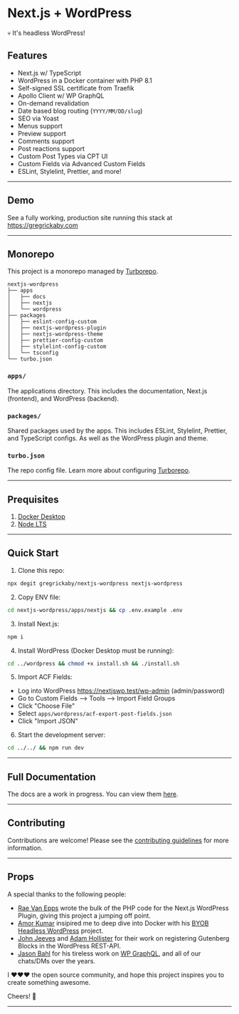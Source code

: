 # Next.js + WordPress <!-- omit in toc -->

💀 It's headless WordPress!

## Features <!-- omit in toc -->

- Next.js w/ TypeScript
- WordPress in a Docker container with PHP 8.1
- Self-signed SSL certificate from Traefik
- Apollo Client w/ WP GraphQL
- On-demand revalidation
- Date based blog routing (`YYYY/MM/DD/slug`)
- SEO via Yoast
- Menus support
- Preview support
- Comments support
- Post reactions support
- Custom Post Types via CPT UI
- Custom Fields via Advanced Custom Fields
- ESLint, Stylelint, Prettier, and more!

---

## Demo

See a fully working, production site running this stack at <https://gregrickaby.com>

---

## Monorepo

This project is a monorepo managed by [Turborepo](https://turborepo.org/).

```text
nextjs-wordpress
├── apps
│   ├── docs
│   ├── nextjs
│   └── wordpress
├── packages
│   ├── eslint-config-custom
│   ├── nextjs-wordpress-plugin
│   ├── nextjs-wordpress-theme
│   ├── prettier-config-custom
│   ├── stylelint-config-custom
│   └── tsconfig
└── turbo.json
```

### `apps/`

The applications directory. This includes the documentation, Next.js (frontend), and WordPress (backend).

### `packages/`

Shared packages used by the apps. This includes ESLint, Stylelint, Prettier, and TypeScript configs. As well as the WordPress plugin and theme.

### `turbo.json`

The repo config file. Learn more about configuring [Turborepo](https://turborepo.org/docs/configuration).

---

## Prequisites

1. [Docker Desktop](https://www.docker.com/products/docker-desktop/)
2. [Node LTS](https://nodejs.dev/)

---

## Quick Start

1. Clone this repo:

```bash
npx degit gregrickaby/nextjs-wordpress nextjs-wordpress
```

2. Copy ENV file:

```bash
cd nextjs-wordpress/apps/nextjs && cp .env.example .env
```

3. Install Next.js:

```bash
npm i
```

4. Install WordPress (Docker Desktop must be running):

```bash
cd ../wordpress && chmod +x install.sh && ./install.sh
```

5. Import ACF Fields:

- Log into WordPress <https://nextjswp.test/wp-admin> (admin/password)
- Go to Custom Fields --> Tools --> Import Field Groups
- Click "Choose File"
- Select `apps/wordpress/acf-export-post-fields.json`
- Click "Import JSON"

6. Start the development server:

```bash
cd ../../ && npm run dev
```

---

## Full Documentation

The docs are a work in progress. You can view them [here](./apps/docs/index.md).

---

## Contributing

Contributions are welcome! Please see the [contributing guidelines](./CONTRIBUTING.md) for more information.

---

## Props

A special thanks to the following people:

- [Rae Van Epps](https://github.com/ravewebdev) wrote the bulk of the PHP code for the Next.js WordPress Plugin, giving this project a jumping off point.
- [Amor Kumar](https://github.com/itsamoreh) insipired me to deep dive into Docker with his [BYOB Headless WordPress](https://github.com/itsamoreh/byob-headless-wordpress) project.
- [John Jeeves](https://github.com/orgs/AEWP/people/john-jeeves-americaneagle) and [Adam Hollister](https://github.com/ahollister) for their work on registering Gutenberg Blocks in the WordPress REST-API.
- [Jason Bahl](https://github.com/jasonbahl) for his tireless work on [WP GraphQL](https://github.com/jasonbahl/wp-graphql), and all of our chats/DMs over the years.

I ❤️❤️❤️ the open source community, and hope this project inspires you to create something awesome.

Cheers! 🍻

---
